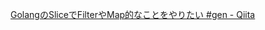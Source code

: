 
[GolangのSliceでFilterやMap的なことをやりたい #gen - Qiita](https://qiita.com/croquette0212/items/54f0651e803511586eb0)  



